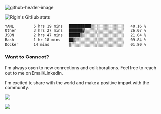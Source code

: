 
![github-header-image](https://github.com/riginoommen/riginoommen/assets/3840244/889cae65-df55-4cda-86cc-bf21bf1f2e96)

![Rigin's GitHub stats](https://github-readme-stats.vercel.app/api?username=riginoommen\&show_icons=true\&show=reviews,discussions_started,discussions_answered,prs_merged,prs_merged_percentage)


<!--START_SECTION:waka-->

```txt
YAML         5 hrs 19 mins   ██████████░░░░░░░░░░░░░░░   40.16 %
Other        3 hrs 27 mins   ██████▓░░░░░░░░░░░░░░░░░░   26.07 %
JSON         2 hrs 47 mins   █████▒░░░░░░░░░░░░░░░░░░░   21.04 %
Bash         1 hr 18 mins    ██▒░░░░░░░░░░░░░░░░░░░░░░   09.84 %
Docker       14 mins         ▒░░░░░░░░░░░░░░░░░░░░░░░░   01.80 %
```

<!--END_SECTION:waka-->

### Want to Connect?

I'm always open to new connections and collaborations. Feel free to reach out to me on Email/LinkedIn.

I'm excited to share with the world and make a positive impact with the community.

![](https://komarev.com/ghpvc/?username=riginoommen)

![](https://hit.yhype.me/github/profile?user_id=3840244)

